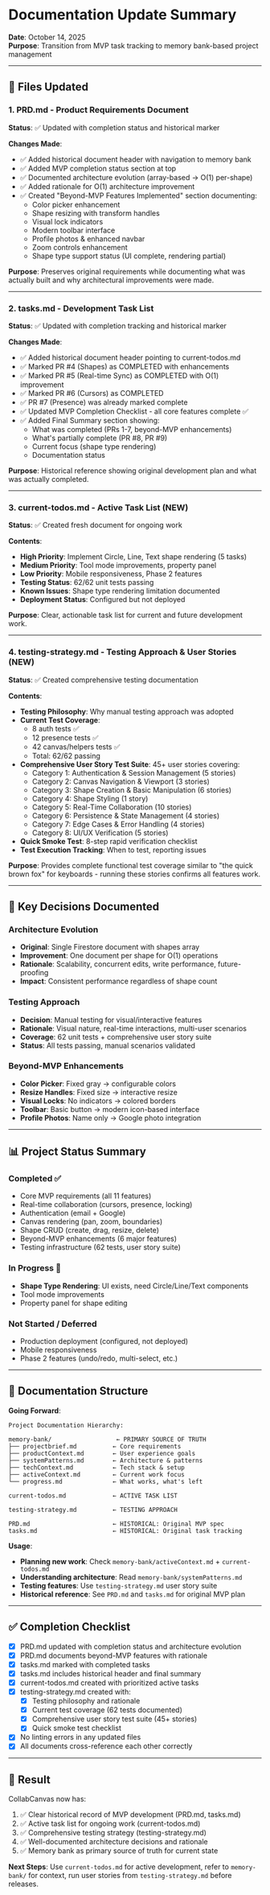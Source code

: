 # Documentation Update Summary

**Date**: October 14, 2025  
**Purpose**: Transition from MVP task tracking to memory bank-based project management

---

## 📝 Files Updated

### 1. **PRD.md** - Product Requirements Document
**Status**: ✅ Updated with completion status and historical marker

**Changes Made**:
- ✅ Added historical document header with navigation to memory bank
- ✅ Added MVP completion status section at top
- ✅ Documented architecture evolution (array-based → O(1) per-shape)
- ✅ Added rationale for O(1) architecture improvement
- ✅ Created "Beyond-MVP Features Implemented" section documenting:
  - Color picker enhancement
  - Shape resizing with transform handles
  - Visual lock indicators
  - Modern toolbar interface
  - Profile photos & enhanced navbar
  - Zoom controls enhancement
  - Shape type support status (UI complete, rendering partial)

**Purpose**: Preserves original requirements while documenting what was actually built and why architectural improvements were made.

---

### 2. **tasks.md** - Development Task List
**Status**: ✅ Updated with completion tracking and historical marker

**Changes Made**:
- ✅ Added historical document header pointing to current-todos.md
- ✅ Marked PR #4 (Shapes) as COMPLETED with enhancements
- ✅ Marked PR #5 (Real-time Sync) as COMPLETED with O(1) improvement
- ✅ Marked PR #6 (Cursors) as COMPLETED
- ✅ PR #7 (Presence) was already marked complete
- ✅ Updated MVP Completion Checklist - all core features complete ✅
- ✅ Added Final Summary section showing:
  - What was completed (PRs 1-7, beyond-MVP enhancements)
  - What's partially complete (PR #8, PR #9)
  - Current focus (shape type rendering)
  - Documentation status

**Purpose**: Historical reference showing original development plan and what was actually completed.

---

### 3. **current-todos.md** - Active Task List (NEW)
**Status**: ✅ Created fresh document for ongoing work

**Contents**:
- **High Priority**: Implement Circle, Line, Text shape rendering (5 tasks)
- **Medium Priority**: Tool mode improvements, property panel
- **Low Priority**: Mobile responsiveness, Phase 2 features
- **Testing Status**: 62/62 unit tests passing
- **Known Issues**: Shape type rendering limitation documented
- **Deployment Status**: Configured but not deployed

**Purpose**: Clear, actionable task list for current and future development work.

---

### 4. **testing-strategy.md** - Testing Approach & User Stories (NEW)
**Status**: ✅ Created comprehensive testing documentation

**Contents**:
- **Testing Philosophy**: Why manual testing approach was adopted
- **Current Test Coverage**: 
  - 8 auth tests ✅
  - 12 presence tests ✅
  - 42 canvas/helpers tests ✅
  - Total: 62/62 passing
- **Comprehensive User Story Test Suite**: 45+ user stories covering:
  - Category 1: Authentication & Session Management (5 stories)
  - Category 2: Canvas Navigation & Viewport (3 stories)
  - Category 3: Shape Creation & Basic Manipulation (6 stories)
  - Category 4: Shape Styling (1 story)
  - Category 5: Real-Time Collaboration (10 stories)
  - Category 6: Persistence & State Management (4 stories)
  - Category 7: Edge Cases & Error Handling (4 stories)
  - Category 8: UI/UX Verification (5 stories)
- **Quick Smoke Test**: 8-step rapid verification checklist
- **Test Execution Tracking**: When to test, reporting issues

**Purpose**: Provides complete functional test coverage similar to "the quick brown fox" for keyboards - running these stories confirms all features work.

---

## 🎯 Key Decisions Documented

### Architecture Evolution
- **Original**: Single Firestore document with shapes array
- **Improvement**: One document per shape for O(1) operations
- **Rationale**: Scalability, concurrent edits, write performance, future-proofing
- **Impact**: Consistent performance regardless of shape count

### Testing Approach
- **Decision**: Manual testing for visual/interactive features
- **Rationale**: Visual nature, real-time interactions, multi-user scenarios
- **Coverage**: 62 unit tests + comprehensive user story suite
- **Status**: All tests passing, manual scenarios validated

### Beyond-MVP Enhancements
- **Color Picker**: Fixed gray → configurable colors
- **Resize Handles**: Fixed size → interactive resize
- **Visual Locks**: No indicators → colored borders
- **Toolbar**: Basic button → modern icon-based interface
- **Profile Photos**: Name only → Google photo integration

---

## 📊 Project Status Summary

### Completed ✅
- Core MVP requirements (all 11 features)
- Real-time collaboration (cursors, presence, locking)
- Authentication (email + Google)
- Canvas rendering (pan, zoom, boundaries)
- Shape CRUD (create, drag, resize, delete)
- Beyond-MVP enhancements (6 major features)
- Testing infrastructure (62 tests, user story suite)

### In Progress 🚧
- **Shape Type Rendering**: UI exists, need Circle/Line/Text components
- Tool mode improvements
- Property panel for shape editing

### Not Started / Deferred
- Production deployment (configured, not deployed)
- Mobile responsiveness
- Phase 2 features (undo/redo, multi-select, etc.)

---

## 📂 Documentation Structure

**Going Forward**:

```
Project Documentation Hierarchy:

memory-bank/                  ← PRIMARY SOURCE OF TRUTH
├── projectbrief.md          ← Core requirements
├── productContext.md        ← User experience goals
├── systemPatterns.md        ← Architecture & patterns
├── techContext.md           ← Tech stack & setup
├── activeContext.md         ← Current work focus
└── progress.md              ← What works, what's left

current-todos.md             ← ACTIVE TASK LIST

testing-strategy.md          ← TESTING APPROACH

PRD.md                       ← HISTORICAL: Original MVP spec
tasks.md                     ← HISTORICAL: Original task tracking
```

**Usage**:
- **Planning new work**: Check `memory-bank/activeContext.md` + `current-todos.md`
- **Understanding architecture**: Read `memory-bank/systemPatterns.md`
- **Testing features**: Use `testing-strategy.md` user story suite
- **Historical reference**: See `PRD.md` and `tasks.md` for original MVP plan

---

## ✅ Completion Checklist

- [X] PRD.md updated with completion status and architecture evolution
- [X] PRD.md documents beyond-MVP features with rationale
- [X] tasks.md marked with completed tasks
- [X] tasks.md includes historical header and final summary
- [X] current-todos.md created with prioritized active tasks
- [X] testing-strategy.md created with:
  - [X] Testing philosophy and rationale
  - [X] Current test coverage (62 tests documented)
  - [X] Comprehensive user story test suite (45+ stories)
  - [X] Quick smoke test checklist
- [X] No linting errors in any updated files
- [X] All documents cross-reference each other correctly

---

## 🎉 Result

CollabCanvas now has:
1. ✅ Clear historical record of MVP development (PRD.md, tasks.md)
2. ✅ Active task list for ongoing work (current-todos.md)
3. ✅ Comprehensive testing strategy (testing-strategy.md)
4. ✅ Well-documented architecture decisions and rationale
5. ✅ Memory bank as primary source of truth for current state

**Next Steps**: Use `current-todos.md` for active development, refer to `memory-bank/` for context, run user stories from `testing-strategy.md` before releases.

